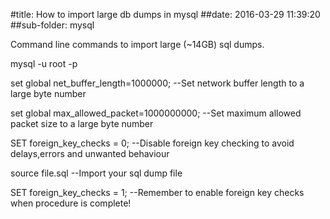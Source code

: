 #title:  How to import large db dumps in mysql
##date:  2016-03-29 11:39:20
##sub-folder:  mysql

Command line commands to import large (~14GB) sql dumps.

mysql -u root -p

set global net_buffer_length=1000000; --Set network buffer length to a large byte number

set global max_allowed_packet=1000000000; --Set maximum allowed packet size to a large byte number

SET foreign_key_checks = 0; --Disable foreign key checking to avoid delays,errors and unwanted behaviour

source file.sql --Import your sql dump file

SET foreign_key_checks = 1; --Remember to enable foreign key checks when procedure is complete!
